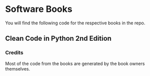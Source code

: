 # Software Books

You will find the following code for the respective books in the repo.

## Clean Code in Python 2nd Edition


### Credits
Most of the code from the books are generated by the book owners themselves.
